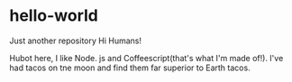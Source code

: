 # hello-world
Just another repository
Hi Humans!

Hubot here, I like Node. js and Coffeescript(that's what I'm made of!).
I've had tacos on tne moon and find them far superior to Earth tacos.
